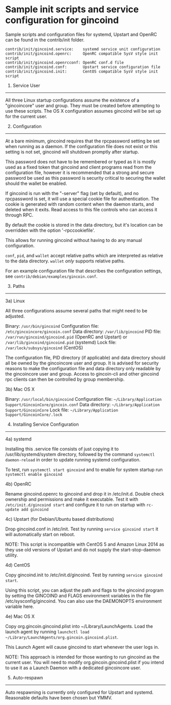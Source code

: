 Sample init scripts and service configuration for gincoind
==========================================================

Sample scripts and configuration files for systemd, Upstart and OpenRC
can be found in the contrib/init folder.

    contrib/init/gincoind.service:    systemd service unit configuration
    contrib/init/gincoind.openrc:     OpenRC compatible SysV style init script
    contrib/init/gincoind.openrcconf: OpenRC conf.d file
    contrib/init/gincoind.conf:       Upstart service configuration file
    contrib/init/gincoind.init:       CentOS compatible SysV style init script

1. Service User
---------------------------------

All three Linux startup configurations assume the existence of a "gincoincore" user
and group.  They must be created before attempting to use these scripts.
The OS X configuration assumes gincoind will be set up for the current user.

2. Configuration
---------------------------------

At a bare minimum, gincoind requires that the rpcpassword setting be set
when running as a daemon.  If the configuration file does not exist or this
setting is not set, gincoind will shutdown promptly after startup.

This password does not have to be remembered or typed as it is mostly used
as a fixed token that gincoind and client programs read from the configuration
file, however it is recommended that a strong and secure password be used
as this password is security critical to securing the wallet should the
wallet be enabled.

If gincoind is run with the "-server" flag (set by default), and no rpcpassword is set,
it will use a special cookie file for authentication. The cookie is generated with random
content when the daemon starts, and deleted when it exits. Read access to this file
controls who can access it through RPC.

By default the cookie is stored in the data directory, but it's location can be overridden
with the option '-rpccookiefile'.

This allows for running gincoind without having to do any manual configuration.

`conf`, `pid`, and `wallet` accept relative paths which are interpreted as
relative to the data directory. `wallet` *only* supports relative paths.

For an example configuration file that describes the configuration settings,
see `contrib/debian/examples/gincoin.conf`.

3. Paths
---------------------------------

3a) Linux

All three configurations assume several paths that might need to be adjusted.

Binary:              `/usr/bin/gincoind`
Configuration file:  `/etc/gincoincore/gincoin.conf`
Data directory:      `/var/lib/gincoind`
PID file:            `/var/run/gincoind/gincoind.pid` (OpenRC and Upstart) or `/var/lib/gincoind/gincoind.pid` (systemd)
Lock file:           `/var/lock/subsys/gincoind` (CentOS)

The configuration file, PID directory (if applicable) and data directory
should all be owned by the gincoincore user and group.  It is advised for security
reasons to make the configuration file and data directory only readable by the
gincoincore user and group.  Access to gincoin-cli and other gincoind rpc clients
can then be controlled by group membership.

3b) Mac OS X

Binary:              `/usr/local/bin/gincoind`
Configuration file:  `~/Library/Application Support/GincoinCore/gincoin.conf`
Data directory:      `~/Library/Application Support/GincoinCore`
Lock file:           `~/Library/Application Support/GincoinCore/.lock`

4. Installing Service Configuration
-----------------------------------

4a) systemd

Installing this .service file consists of just copying it to
/usr/lib/systemd/system directory, followed by the command
`systemctl daemon-reload` in order to update running systemd configuration.

To test, run `systemctl start gincoind` and to enable for system startup run
`systemctl enable gincoind`

4b) OpenRC

Rename gincoind.openrc to gincoind and drop it in /etc/init.d.  Double
check ownership and permissions and make it executable.  Test it with
`/etc/init.d/gincoind start` and configure it to run on startup with
`rc-update add gincoind`

4c) Upstart (for Debian/Ubuntu based distributions)

Drop gincoind.conf in /etc/init.  Test by running `service gincoind start`
it will automatically start on reboot.

NOTE: This script is incompatible with CentOS 5 and Amazon Linux 2014 as they
use old versions of Upstart and do not supply the start-stop-daemon utility.

4d) CentOS

Copy gincoind.init to /etc/init.d/gincoind. Test by running `service gincoind start`.

Using this script, you can adjust the path and flags to the gincoind program by
setting the GINCOIND and FLAGS environment variables in the file
/etc/sysconfig/gincoind. You can also use the DAEMONOPTS environment variable here.

4e) Mac OS X

Copy org.gincoin.gincoind.plist into ~/Library/LaunchAgents. Load the launch agent by
running `launchctl load ~/Library/LaunchAgents/org.gincoin.gincoind.plist`.

This Launch Agent will cause gincoind to start whenever the user logs in.

NOTE: This approach is intended for those wanting to run gincoind as the current user.
You will need to modify org.gincoin.gincoind.plist if you intend to use it as a
Launch Daemon with a dedicated gincoincore user.

5. Auto-respawn
-----------------------------------

Auto respawning is currently only configured for Upstart and systemd.
Reasonable defaults have been chosen but YMMV.
